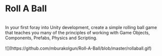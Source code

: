 # Roll A Ball
<br>
In your first foray into Unity development, create a simple rolling ball game that teaches you many of the principles of working with Game Objects, Components, Prefabs, Physics and Scripting.
<br><br>
![](https://github.com/mburakolgun/Roll-A-Ball/blob/master/rollaball.gif)
